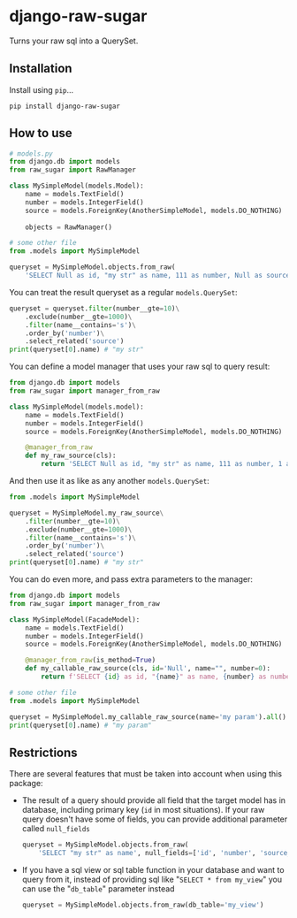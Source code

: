 # django-raw-sugar

Turns your raw sql into a QuerySet.

## Installation

Install using `pip`...

    pip install django-raw-sugar

## How to use

```python
# models.py
from django.db import models
from raw_sugar import RawManager

class MySimpleModel(models.Model):
    name = models.TextField()
    number = models.IntegerField()
    source = models.ForeignKey(AnotherSimpleModel, models.DO_NOTHING)
    
    objects = RawManager()

# some other file
from .models import MySimpleModel

queryset = MySimpleModel.objects.from_raw(
    'SELECT Null as id, "my str" as name, 111 as number, Null as source_id')
```

You can treat the result queryset as a regular `models.QuerySet`:

```python
queryset = queryset.filter(number__gte=10)\
    .exclude(number__gte=1000)\
    .filter(name__contains='s')\
    .order_by('number')\
    .select_related('source')
print(queryset[0].name) # "my str"
```

You can define a model manager that uses your raw sql to query result:

```python
from django.db import models
from raw_sugar import manager_from_raw

class MySimpleModel(models.model):
    name = models.TextField()
    number = models.IntegerField()
    source = models.ForeignKey(AnotherSimpleModel, models.DO_NOTHING)

    @manager_from_raw
    def my_raw_source(cls):
        return 'SELECT Null as id, "my str" as name, 111 as number, 1 as source_id'
```

And then use it as like as any another `models.QuerySet`:

```python
from .models import MySimpleModel

queryset = MySimpleModel.my_raw_source\
    .filter(number__gte=10)\
    .exclude(number__gte=1000)\
    .filter(name__contains='s')\
    .order_by('number')\
    .select_related('source')
print(queryset[0].name) # "my str"
```

You can do even more, and pass extra parameters to the manager:

```python
from django.db import models
from raw_sugar import manager_from_raw

class MySimpleModel(FacadeModel):
    name = models.TextField()
    number = models.IntegerField()
    source = models.ForeignKey(AnotherSimpleModel, models.DO_NOTHING)

    @manager_from_raw(is_method=True)
    def my_callable_raw_source(cls, id='Null', name="", number=0):
        return f'SELECT {id} as id, "{name}" as name, {number} as number, 1 as source_id'

# some other file
from .models import MySimpleModel

queryset = MySimpleModel.my_callable_raw_source(name='my param').all()
print(queryset[0].name) # "my param"
```

## Restrictions
There are several features that must be taken into account when using this package:
- The result of a query should provide all field that the target model has in database, including primary key (`id` in most situations). If your raw query doesn't have some of fields, you can provide additional parameter called `null_fields`
    ```python
    queryset = MySimpleModel.objects.from_raw(
        'SELECT "my str" as name', null_fields=['id', 'number', 'source_id'])
    ```
- If you have a sql view or sql table function in your database and want to query from it, instead of providing sql like "`SELECT * from my_view`" you can use the "`db_table`" parameter instead
    ```python
    queryset = MySimpleModel.objects.from_raw(db_table='my_view')
    ```
